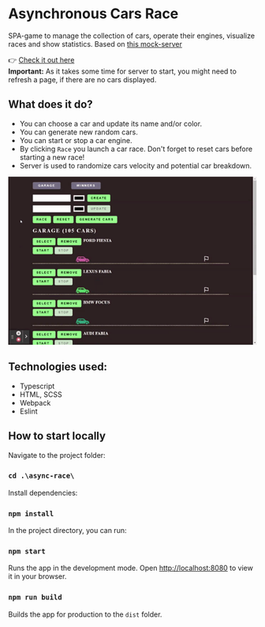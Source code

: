 # Asynchronous Cars Race

SPA-game to manage the collection of cars, operate their engines, visualize races and show statistics. Based on [this mock-server](https://github.com/mikhama/async-race-api)

👉 [Check it out here](async-car-race.netlify.app)<br>
**Important:** As it takes some time for server to start, you might need to refresh a page, if there are no cars displayed.

## What does it do?

- You can choose a car and update its name and/or color.
- You can generate new random cars.
- You can start or stop a car engine.
- By clicking `Race` you launch a car race. Don't forget to reset cars before starting a new race!
- Server is used to randomize cars velocity and potential car breakdown.

![Car race](./async-race/src/assets/asynchronous%20race.gif)

## Technologies used:

- Typescript
- HTML, SCSS
- Webpack
- Eslint

## How to start locally

Navigate to the project folder:

### `cd .\async-race\`

Install dependencies:

### `npm install`

In the project directory, you can run:

### `npm start`

Runs the app in the development mode.
Open [http://localhost:8080](http://localhost:8080) to view it in your browser.

### `npm run build`

Builds the app for production to the `dist` folder.
